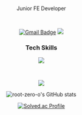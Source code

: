 <div align="center">

 
<br>

Junior FE Developer

 <br>

[![Gmail Badge](https://img.shields.io/badge/Gmail-d14836?style=flat-square&logo=Gmail&logoColor=white&link=rootzero17@gmail.com)](mailto:rootzero17@gmail.com)
 <a href="https://www.instagram.com/root_zero3o"><img src="https://img.shields.io/badge/Instagram-E4405F?style=flat-square&logo=Instagram&logoColor=white"/></a>

### Tech Skills

 
 <p herf="https://skillicons.dev">
  <img src="https://skillicons.dev/icons?i=js,ts,react,nextjs,firebase,styledcomponents,tailwindcss,redux,figma,git,graphql,apollo&perline=6"/>
</p>
 
<br/>
 
 <a href="https://opgc.me/#/users/root-zero-o" target="_blank"><img src="https://api.opgc.me/githubs/users/root-zero-o/tag/?theme=basic" /></a>
 
 
![root-zero-o's GitHub stats](https://github-readme-stats.vercel.app/api?username=root-zero-o&show_icons=true&theme=dark)

[![Solved.ac Profile](http://mazassumnida.wtf/api/v2/generate_badge?boj=rootzero17)](https://solved.ac/rootzero17/)


</div>
